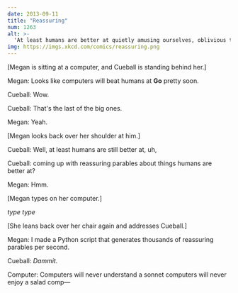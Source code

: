 ```yaml
---
date: 2013-09-11
title: "Reassuring"
num: 1263
alt: >-
  'At least humans are better at quietly amusing ourselves, oblivious to our pending obsolescence' thought the human, as a nearby Dell Inspiron contentedly displayed the same bouncing geometric shape screensaver it had been running for years.
img: https://imgs.xkcd.com/comics/reassuring.png
---
```

[Megan is sitting at a computer, and Cueball is standing behind her.]

Megan: Looks like computers will beat humans at **Go** pretty soon.

Cueball: Wow.

Cueball: That's the last of the big ones.

Megan: Yeah.

[Megan looks back over her shoulder at him.]

Cueball: Well, at least humans are still better at, uh,

Cueball: coming up with reassuring parables about things humans are better at?

Megan: Hmm.

[Megan types on her computer.]

*type type*

[She leans back over her chair again and addresses Cueball.]

Megan: I made a Python script that generates thousands of reassuring parables per second.

Cueball: *Dammit.*

Computer: Computers will never understand a sonnet computers will never enjoy a salad comp—